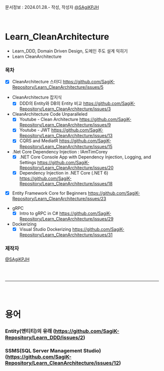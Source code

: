 문서정보 : 2024.01.28.- 작성, 작성자 [@SAgiKPJH](https://github.com/SAgiKPJH)

<br>

# Learn_CleanArchitecture
- Learn_DDD, Domain Driven Design, 도메인 주도 설계 익히기
- Learn CleanArchitecture

### 목차
- [x] CleanArchitecture 스터디 https://github.com/SagiK-Repository/Learn_CleanArchitecture/issues/5
- CleanArchitecture 잡지식
  - [x] DDD의 Entity와 DB의 Entity 비교 https://github.com/SagiK-Repository/Learn_CleanArchitecture/issues/3
- CleanArchitecture Code Unparalleled
  - [x] Youtube - Clean Architecture https://github.com/SagiK-Repository/Learn_CleanArchitecture/issues/9
  - [x] Youtube - JWT https://github.com/SagiK-Repository/Learn_CleanArchitecture/issues/13
  - [x] CQRS and MediatR https://github.com/SagiK-Repository/Learn_CleanArchitecture/issues/15
- .Net Core Dependency Injection : IAmTimCorey
  - [x] .NET Core Console App with Dependency Injection, Logging, and Settings https://github.com/SagiK-Repository/Learn_CleanArchitecture/issues/20
  - [x] Dependency Injection in .NET Core (.NET 6) https://github.com/SagiK-Repository/Learn_CleanArchitecture/issues/18
- [x] Entity Framework Core for Beginners https://github.com/SagiK-Repository/Learn_CleanArchitecture/issues/23
- gRPC
  - [x] Intro to gRPC in C# https://github.com/SagiK-Repository/Learn_CleanArchitecture/issues/29
- Dockerizing
  - [x] Visual Studio Dockerizing https://github.com/SagiK-Repository/Learn_CleanArchitecture/issues/31

### 제작자
[@SAgiKPJH](https://github.com/SAgiKPJH)

<br><br>

---

<br><br>

# 용어
### Entity(앤티티)의 유래 (https://github.com/SagiK-Repository/Learn_DDD/issues/2)
### SSMS(SQL Server Management Studio) (https://github.com/SagiK-Repository/Learn_CleanArchitecture/issues/12)

